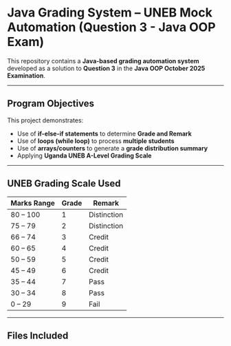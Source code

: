 # Java Grading System – UNEB Mock Automation (Question 3 - Java OOP Exam)

This repository contains a **Java-based grading automation system** developed as a solution to **Question 3** in the **Java OOP October 2025 Examination**.

---

## **Program Objectives**

This project demonstrates:
- Use of **if-else-if statements** to determine **Grade and Remark**
- Use of **loops (while loop)** to process **multiple students**
- Use of **arrays/counters** to generate a **grade distribution summary**
- Applying **Uganda UNEB A-Level Grading Scale**

---

## **UNEB Grading Scale Used**

| Marks Range | Grade | Remark      |
|-------------|-------|------------|
| 80 – 100    | 1     | Distinction |
| 75 – 79     | 2     | Distinction |
| 66 – 74     | 3     | Credit     |
| 60 – 65     | 4     | Credit     |
| 50 – 59     | 5     | Credit     |
| 45 – 49     | 6     | Credit     |
| 35 – 44     | 7     | Pass       |
| 30 – 34     | 8     | Pass       |
| 0 – 29      | 9     | Fail       |

---

## **Files Included**

